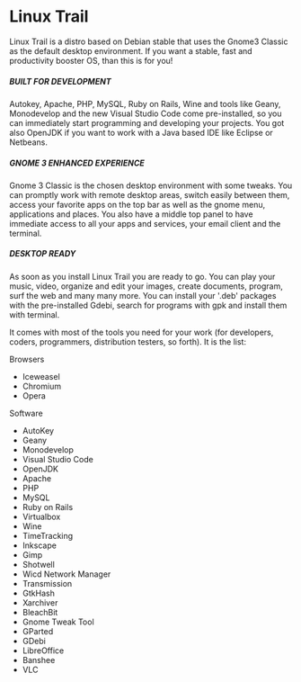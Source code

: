 # Linux Trail
Linux Trail is a distro based on Debian stable that uses the Gnome3 Classic as the default desktop environment.
If you want a stable, fast and productivity booster OS, than this is for you!

<h5>BUILT FOR DEVELOPMENT</h5>
Autokey, Apache, PHP, MySQL, Ruby on Rails, Wine and tools like Geany, Monodevelop and the new Visual Studio Code come
pre-installed, so you can immediately start programming and developing your projects. You got also OpenJDK if you want
to work with a Java based IDE like Eclipse or Netbeans.

<h5>GNOME 3 ENHANCED EXPERIENCE</h5>
Gnome 3 Classic is the chosen desktop environment with some tweaks. You can promptly work with remote desktop areas,
switch easily between them, access your favorite apps on the top bar as well as the gnome menu, applications and places.
You also have a middle top panel to have immediate access to all your apps and services, your email client and the
terminal.

<h5>DESKTOP READY</h5>
As soon as you install Linux Trail you are ready to go. You can play your music, video, organize and edit your images,
create documents, program, surf the web and many many more. You can install your '.deb' packages with the pre-installed
Gdebi, search for programs with gpk and install them with terminal.

It comes with most of the tools you need for your work (for developers, coders, programmers, 
distribution testers, so forth). It is the list:

Browsers
    <p>
        <ul>
            <li>Iceweasel</li>
            <li>Chromium</li>
            <li>Opera</li>
        </ul>
    </p>
Software
    <p>
        <ul>
            <li>AutoKey</li>
            <li>Geany</li>
            <li>Monodevelop</li>
            <li>Visual Studio Code</li>
            <li>OpenJDK</li>
            <li>Apache</li>
            <li>PHP</li>
            <li>MySQL</li>
            <li>Ruby on Rails</li>
            <li>Virtualbox</li>
            <li>Wine</li>
            <li>TimeTracking</li>
            <li>Inkscape</li>
            <li>Gimp</li>
            <li>Shotwell</li>
            <li>Wicd Network Manager</li>
            <li>Transmission</li>
            <li>GtkHash</li>
            <li>Xarchiver</li>
            <li>BleachBit</li>
            <li>Gnome Tweak Tool</li>
            <li>GParted</li>
            <li>GDebi</li>
            <li>LibreOffice</li>
            <li>Banshee</li>
            <li>VLC</li>
        </ul>
    </p>
